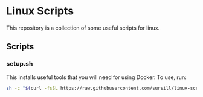 # Linux Scripts
This repository is a collection of some useful scripts for linux.

## Scripts

### setup.sh
This installs useful tools that you will need for using Docker.
To use, run:
```bash
sh -c "$(curl -fsSL https://raw.githubusercontent.com/sursill/linux-scripts/main/setup.sh)"
```
